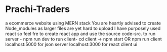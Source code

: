 # Prachi-Traders
 a ecommerce website using MERN stack
 You are heartly advised to create Node_modules  as larger files are yet hard to upload
 I have purposely used react so feel fre to create react app and use  the source code-src.
 to run server - npm run dev
 to run client- cd client -> npm start OR npm run client
 localhost:5000 for json server
 localhost:3000 for react client ui
